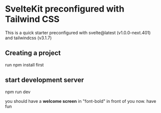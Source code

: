 # SvelteKit preconfigured with Tailwind CSS 

This is a quick starter preconfigured with svelte@latest (v1.0.0-next.401) and tailwindcss (v3.1.7) <br>

## Creating a project

run npm install first

## start development server
npm run dev

you should have a **welcome screen** in "font-bold" in front of you now. have fun
